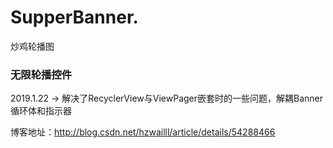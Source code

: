 # SupperBanner.
炒鸡轮播图
<h3>无限轮播控件</h3>

2019.1.22 -> 解决了RecyclerView与ViewPager嵌套时的一些问题，解耦Banner循环体和指示器

博客地址：http://blog.csdn.net/hzwailll/article/details/54288466

